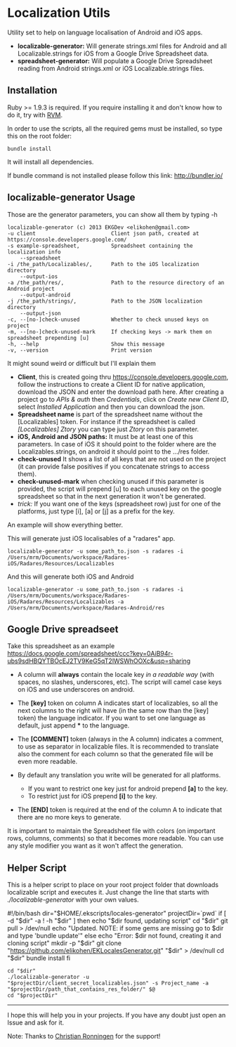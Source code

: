 Localization Utils
==================
Utility set to help on language localisation of Android and iOS apps.

* **localizable-generator:** Will generate strings.xml files for Android and all Localizable.strings for iOS from a Google Drive Spreadsheet data.
* **spreadsheet-generator:** Will populate a Google Drive Spreadsheet reading from Android strings.xml or iOS Localizable.strings files.

Installation
------------
Ruby >= 1.9.3 is required. If you require installing it and don't know how to do it, try with [RVM](https://rvm.io/rvm/install/).

In order to use the scripts, all the required gems must be installed, so type this on the root folder:

	bundle install

It will install all dependencies.

If bundle command is not installed please follow this link: http://bundler.io/

localizable-generator Usage
---------------------------

Those are the generator parameters, you can show all them by typing -h

    localizable-generator (c) 2013 EKGDev <elikohen@gmail.com>
    -u client                        Client json path, created at https://console.developers.google.com/
    -s example-spreadsheet,          Spreadsheet containing the localization info
        --spreadsheet
    -i /the_path/Localizables/,      Path to the iOS localization directory
        --output-ios
    -a /the_path/res/,               Path to the resource directory of an Android project
        --output-android
    -j /the_path/strings/,           Path to the JSON localization directory
        --output-json
    -c, --[no-]check-unused          Whether to check unused keys on project
    -m, --[no-]check-unused-mark     If checking keys -> mark them on spreadsheet prepending [u]
    -h, --help                       Show this message
    -v, --version                    Print version

It might sound weird or difficult but I'll explain them

- **Client**, this is created going thru https://console.developers.google.com, follow the instructions to create a Client ID for native application, download the JSON and enter the download path here. After creating a project go to *APIs & auth* then *Credentials*, click on *Create new Client ID*, select *Installed Application* and then you can download the json.
- **Spreadsheet name** is part of the spreadsheet name without the [Localizables] token. For instance if the spreadsheet is called *[Localizables] Ztory* you can type just *Ztory* on this parameter.
- **iOS, Android and JSON paths:** It must be at least one of this parameters. In case of iOS it should point to the folder where are the Localizables.strings, on android it should point to the .../res folder.
- **check-unused** It shows a list of all keys that are not used on the project (it can provide false positives if you concatenate strings to access them).
- **check-unused-mark** when checking unused if this parameter is provided, the script will prepend [u] to each unused key on the google spreadsheet so that in the next generation it won't be generated.
- *trick:* If you want one of the keys (spreadsheet row) just for one of the platforms, just type [i], [a] or [j] as a prefix for the key.

An example will show everything better. 

This will generate just iOS localisables of a "radares" app.

	localizable-generator -u some_path_to.json -s radares -i /Users/mrm/Documents/workspace/Radares-iOS/Radares/Resources/Localizables

And this will generate both iOS and Android

	localizable-generator -u some_path_to.json -s radares -i /Users/mrm/Documents/workspace/Radares-iOS/Radares/Resources/Localizables -a /Users/mrm/Documents/workspace/Radares-Android/res


Google Drive spreadseet
----------------------------------

Take this spreadsheet as an example <https://docs.google.com/spreadsheet/ccc?key=0AiB94r-ubs9sdHBQYTBOcEJ2TV9KeG5qT2lWSWhOOXc&usp=sharing>

* A column will **always** contain the locale key *in a readable way* (with spaces, no slashes, underscores, etc). The script will camel case keys on iOS and use underscores on android.

* The **[key]** token on column A indicates start of localizables, so all the next columns to the right will have (in the same row than the [key] token) the language indicator. If you want to set one language as default, just append **\*** to the language.

* The **[COMMENT]** token (always in the A column) indicates a comment, to use as separator in localizable files. It is recommended to translate also the comment for each column so that the generated file will be even more readable.

* By default any translation you write will be generated for all platforms.
	* If you want to restrict one key just for android prepend **[a]** to the key.
	* To restrict just for iOS prepend **[i]** to the key.
* The **[END]** token is required at the end of the column A to indicate that there are no more keys to generate.

It is important to maintain the Spreadsheet file with colors (on important rows, columns, comments) so that it becomes more readable. You can use any style modifier you want as it won't affect the generation.



Helper Script
----------------------------------
This is a helper script to place on your root project folder that downloads localizable script and executes it. Just change the line that starts with *./localizable-generator* with your own values.

  #!/bin/bash
  dir="$HOME/.ekscripts/locales-generator"
  projectDir=`pwd`
  if [ -d "$dir" -a ! -h "$dir" ]
  then
     echo "$dir found, updating script"
     cd "$dir"
     git pull > /dev/null
     echo "Updated. NOTE: if some gems are missing go to $dir and type 'bundle update'"
  else
     echo "Error: $dir not found, creating it and cloning script"
     mkdir -p "$dir"
     git clone "https://github.com/elikohen/EKLocalesGenerator.git" "$dir" > /dev/null
     cd "$dir"
     bundle install
  fi

	cd "$dir"
	./localizable-generator -u "$projectDir/client_secret_localizables.json" -s Project_name -a "$projectDir/path_that_contains_res_folder/" $@
	cd "$projectDir"


- - -

I hope this will help you in your projects. If you have any doubt just open an Issue and ask for it.


Note: Thanks to [Christian Ronningen](https://github.com/ChristianRonningen) for the support!
